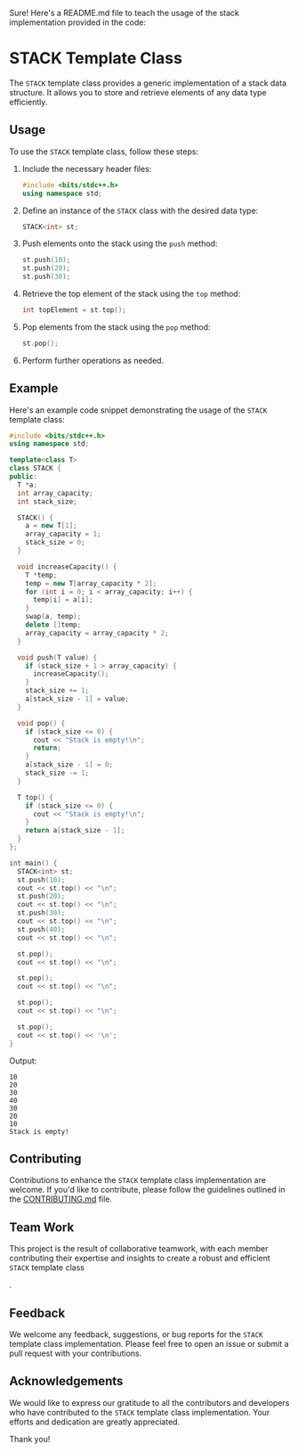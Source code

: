 Sure! Here's a README.md file to teach the usage of the stack implementation provided in the code:

# STACK Template Class

The `STACK` template class provides a generic implementation of a stack data structure. It allows you to store and retrieve elements of any data type efficiently.

## Usage

To use the `STACK` template class, follow these steps:

1. Include the necessary header files:
   ```cpp
   #include <bits/stdc++.h>
   using namespace std;
   ```

2. Define an instance of the `STACK` class with the desired data type:
   ```cpp
   STACK<int> st;
   ```

3. Push elements onto the stack using the `push` method:
   ```cpp
   st.push(10);
   st.push(20);
   st.push(30);
   ```

4. Retrieve the top element of the stack using the `top` method:
   ```cpp
   int topElement = st.top();
   ```

5. Pop elements from the stack using the `pop` method:
   ```cpp
   st.pop();
   ```

6. Perform further operations as needed.

## Example

Here's an example code snippet demonstrating the usage of the `STACK` template class:

```cpp
#include <bits/stdc++.h>
using namespace std;

template<class T>
class STACK {
public:
  T *a;
  int array_capacity;
  int stack_size;

  STACK() {
    a = new T[1];
    array_capacity = 1;
    stack_size = 0;
  }

  void increaseCapacity() {
    T *temp;
    temp = new T[array_capacity * 2];
    for (int i = 0; i < array_capacity; i++) {
      temp[i] = a[i];
    }
    swap(a, temp);
    delete []temp;
    array_capacity = array_capacity * 2;
  }

  void push(T value) {
    if (stack_size + 1 > array_capacity) {
      increaseCapacity();
    }
    stack_size += 1;
    a[stack_size - 1] = value;
  }

  void pop() {
    if (stack_size <= 0) {
      cout << "Stack is empty!\n";
      return;
    }
    a[stack_size - 1] = 0;
    stack_size -= 1;
  }

  T top() {
    if (stack_size <= 0) {
      cout << "Stack is empty!\n";
    }
    return a[stack_size - 1];
  }
};

int main() {
  STACK<int> st;
  st.push(10);
  cout << st.top() << "\n";
  st.push(20);
  cout << st.top() << "\n";
  st.push(30);
  cout << st.top() << "\n";
  st.push(40);
  cout << st.top() << "\n";

  st.pop();
  cout << st.top() << "\n";

  st.pop();
  cout << st.top() << "\n";

  st.pop();
  cout << st.top() << "\n";

  st.pop();
  cout << st.top() << '\n';
}
```

Output:
```
10
20
30
40
30
20
10
Stack is empty!
```

## Contributing

Contributions to enhance the `STACK` template class implementation are welcome. If you'd like to contribute, please follow the guidelines outlined in the [CONTRIBUTING.md](CONTRIBUTING.md) file.

## Team Work

This project is the result of collaborative teamwork, with each member contributing their expertise and insights to create a robust and efficient `STACK` template class

.

## Feedback

We welcome any feedback, suggestions, or bug reports for the `STACK` template class implementation. Please feel free to open an issue or submit a pull request with your contributions.

## Acknowledgements

We would like to express our gratitude to all the contributors and developers who have contributed to the `STACK` template class implementation. Your efforts and dedication are greatly appreciated.

Thank you!
